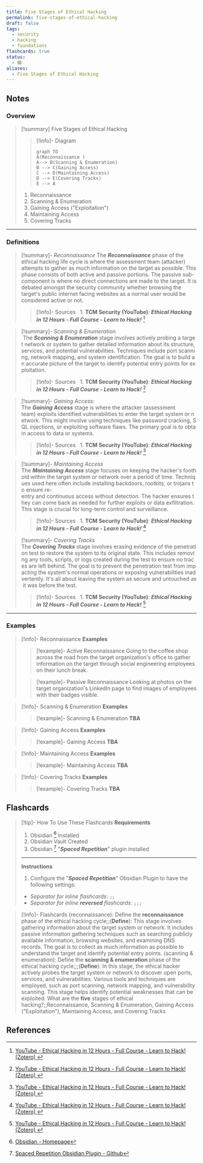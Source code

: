 ```yaml
---
title: Five Stages of Ethical Hacking
permalink: five-stages-of-ethical-hacking
draft: false
tags:
  - security
  - hacking
  - foundations
flashcards: true
status:
  - 🟩
aliases:
  - Five Stages of Ethical Hacking
---
```


## Notes



### Overview

> [!summary] Five Stages of Ethical Hacking
> 
>> [!info]- Diagram
>>  ```mermaid
>> graph TD
>> A(Reconnaissance ) 
>> A--> B(Scanning & Enumeration) 
>> B --> C(Gaining Access)
>> C --> D(Maintaining Access)
>> D --> E(Covering Tracks)
>> E --> A
>> ```
> 
> 1. Reconnaissance
> 2. Scanning & Enumeration
> 3. Gaining Access ("Exploitation")
> 4. Maintaining Access
> 5. Covering Tracks

---

### Definitions

> [!summary]- *Reconnaissance*
> The ***Reconnaissance*** phase of the ethical hacking life cycle is where the assessment team (attacker) attempts to gather as much information on the target as possible. This phase consists of both active and passive portions. The passive sub-component is where no direct connections are made to the target. It is debated amongst the security community whether browsing the target's public internet facing websites as a normal user would be considered active or not.
>> [!info]- Sources 
>> 1. **TCM Security (YouTube)**: ***Ethical Hacking in 12 Hours - Full Course - Learn to Hack!*** [^1] 

> [!summary]- *Scanning & Enumeration*
> The ***Scanning & Enumeration*** stage involves actively probing a target network or system to gather detailed information about its structure, services, and potential vulnerabilities. Techniques include port scanning, network mapping, and system identification. The goal is to build an accurate picture of the target to identify potential entry points for exploitation.
>> [!info]- Sources 
>> 1. **TCM Security (YouTube)**: ***Ethical Hacking in 12 Hours - Full Course - Learn to Hack!*** [^1] 

> [!summary]- *Gaining Access:*
> The ***Gaining Access*** stage is where the attacker (assessment team) exploits identified vulnerabilities to enter the target system or network. This might involve using techniques like password cracking, SQL injections, or exploiting software flaws. The primary goal is to obtain access to data or systems.
>> [!info]- Sources 
>> 1. **TCM Security (YouTube)**: ***Ethical Hacking in 12 Hours - Full Course - Learn to Hack!*** [^1] 

> [!summary]- *Maintaining Access*
>The ***Maintaining Access*** stage focuses on keeping the hacker's foothold within the target system or network over a period of time. Techniques used here often include installing backdoors, rootkits, or trojans to ensure re-entry and continuous access without detection. The hacker ensures they can come back as needed for further exploits or data exfiltration. This stage is crucial for long-term control and surveillance.
>> [!info]- Sources 
>> 1. **TCM Security (YouTube)**: ***Ethical Hacking in 12 Hours - Full Course - Learn to Hack!*** [^1] 

> [!summary]- *Covering Tracks*
>The ***Covering Tracks*** stage involves erasing evidence of the penetration test to restore the system to its original state. This includes removing any tools, scripts, or logs created during the test to ensure no traces are left behind. The goal is to prevent the penetration test from impacting the system's normal operations or exposing vulnerabilities inadvertently. It's all about leaving the system as secure and untouched as it was before the test.
>> [!info]- Sources 
>> 1. **TCM Security (YouTube)**: ***Ethical Hacking in 12 Hours - Full Course - Learn to Hack!*** [^1] 

---

### Examples

> [!info]- Reconnaissance
> **Examples**
>> [!example]- Active Reconnaissance
>> Going to the coffee shop across the road from the target organization's office to gather information on the target through social engineering employees on their lunch break.
>
>> [!example]- Passive Reconnaissance
>> Looking at photos on the target organization's LinkedIn page to find images of employees with their badges visible.

> [!info]- Scanning & Enumeration
> **Examples**
>> [!example]- Scanning & Enumeration
>> **TBA**

> [!info]- Gaining Access
> **Examples**
>> [!example]- Gaining Access
>> **TBA**

> [!info]- Maintaining Access
> **Examples**
>> [!example]- Maintaining Access
>> **TBA**

> [!info]- Covering Tracks
> **Examples**
>> [!example]- Covering Tracks
>> **TBA**

## Flashcards
> [!tip]- How To Use These Flashcards
> **Requirements**
> 1. Obsidian [^10] Installed
> 2. Obsidian Vault Created
> 3. Obsidian [^11] "***Spaced Repetition***" plugin installed
> ---
> **Instructions**
> 1. Configure the "***Spaced Repetition***" Obsidian Plugin to have the following settings:
> 	- *Separator for inline flashcards*: `;;`
> 	- *Separator for inline **reversed** flashcards*: `;;;`

> [!info]- Flashcards
> (reconnaissance): Define the **reconnaissance** phase of the ethical hacking cycle;;(**Define**): This stage involves gathering information about the target system or network. It includes passive information gathering techniques such as searching publicly available information, browsing websites, and examining DNS records. The goal is to collect as much information as possible to understand the target and identify potential entry points.
> (scanning & enumeration): Define the **scanning & enumeration** phase of the ethical hacking cycle;;;(**Define**): In this stage, the ethical hacker actively probes the target system or network to discover open ports, services, and vulnerabilities. Various tools and techniques are employed, such as port scanning, network mapping, and vulnerability scanning. This stage helps identify potential weaknesses that can be exploited.
> What are the **five** stages of ethical hacking?;;Reconnaissance, Scanning & Enumeration, Gaining Access ("Exploitation"), Maintaining Access, and Covering Tracks

## References


[^1]: [YouTube - Ethical Hacking in 12 Hours - Full Course - Learn to Hack! (Zotero)
](http://zotero.org/groups/5737020/items/4MD46N3Y)
[^10]: [Obsidian - Homepage](http://zotero.org/groups/5737020/items/5AMRCP64)
[^11]: [Spaced Repetition Obsidian Plugin - Github](http://zotero.org/groups/5737020/items/ZT6T6SKU)